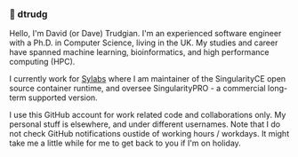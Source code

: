 ### :wave: dtrudg

Hello, I'm David (or Dave) Trudgian. I'm an experienced software engineer with a Ph.D. in Computer Science, living in the UK. My studies and career have spanned machine learning, bioinformatics, and high performance computing (HPC).

I currently work for [Sylabs](https://sylabs.io) where I am maintainer of the SingularityCE open source container runtime, and oversee SingularityPRO - a commercial long-term supported version.

I use this GitHub account for work related code and collaborations only. My personal stuff is elsewhere, and under different usernames. Note that I do not check GitHub notifications oustide of working hours / workdays. It might take me a little while for me to get back to you if I'm on holiday.
